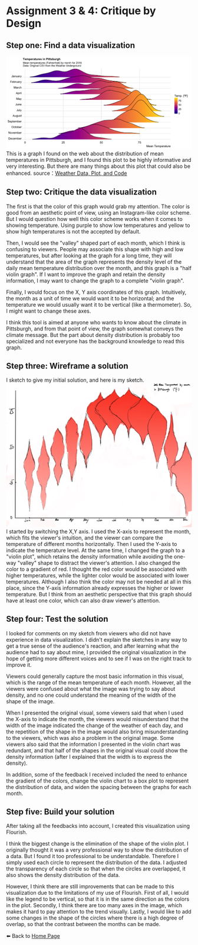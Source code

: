 # Assignment 3 & 4: Critique by Design
## Step one: Find a data visualization
![Original Visualization](original.png)
This is a graph I found on the web about the distribution of mean temperatures in Pittsburgh, and I found this plot to be highly informative and very interesting. But there are many things about this plot that could also be enhanced. 
source：[Weather Data, Plot, and Code](https://towardsdatascience.com/pgh-weather-data-plot-and-code-19d8e8b670f)
## Step two: Critique the data visualization

The first is that the color of this graph would grab my attention. The color is good from an aesthetic point of view, using an Instagram-like color scheme. But I would question how well this color scheme works when it comes to showing temperature. Using purple to show low temperatures and yellow to show high temperatures is not the accepted by default. 

Then, I would see the "valley" shaped part of each month, which I think is confusing to viewers. People may associate this shape with high and low temperatures, but after looking at the graph for a long time, they will understand that the area of the graph represents the density level of the daily mean temperature distribution over the month, and this graph is a "half violin graph". If I want to improve the graph and retain the density information, I may want to change the graph to a complete "violin graph". 

Finally, I would focus on the X, Y axis coordinates of this graph. Intuitively, the month as a unit of time we would want it to be horizontal; and the temperature we would usually want it to be vertical (like a thermometer). So, I might want to change these axes.

I think this tool is aimed at anyone who wants to know about the climate in Pittsburgh, and from that point of view, the graph somewhat conveys the climate message. But the part about density distribution is probably too specialized and not everyone has the background knowledge to read this graph.

## Step three: Wireframe a solution
I sketch to give my initial solution, and here is my sketch.
![My Sketch](sketch.jpg)
I started by switching the X,Y axis. I used the X-axis to represent the month, which fits the viewer's intuition, and the viewer can compare the temperature of different months horizontally. Then I used the Y-axis to indicate the temperature level. At the same time, I changed the graph to a "violin plot", which retains the density information while avoiding the one-way "valley" shape to distract the viewer's attention. I also changed the color to a gradient of red. I thought the red color would be associated with higher temperatures, while the lighter color would be associated with lower temperatures. Although I also think the color may not be needed at all in this place, since the Y-axis information already expresses the higher or lower temperature. But I think from an aesthetic perspective that this graph should have at least one color, which can also draw viewer's attention.
## Step four: Test the solution
I looked for comments on my sketch from viewers who did not have experience in data visualization. I didn't explain the sketches in any way to get a true sense of the audience's reaction, and after learning what the audience had to say about mine, I provided the original visualization in the hope of getting more different voices and to see if I was on the right track to improve it.

Viewers could generally capture the most basic information in this visual, which is the range of the mean temperature of each month. However, all the viewers were confused about what the image was trying to say about density, and no one could understand the meaning of the width of the shape of the image.

When I presented the original visual, some viewers said that when I used the X-axis to indicate the month, the viewers would misunderstand that the width of the image indicated the change of the weather of each day, and the repetition of the shape in the image would also bring misunderstanding to the viewers, which was also a problem in the original image. Some viewers also said that the information I presented in the violin chart was redundant, and that half of the shapes in the original visual could show the density information (after I explained that the width is to express the density).

In addition, some of the feedback I received included the need to enhance the gradient of the colors, change the violin chart to a box plot to represent the distribution of data, and widen the spacing between the graphs for each month.
## Step five: Build your solution
After taking all the feedbacks into account, I created this visualization using Flourish.
<div class="flourish-embed flourish-scatter" data-src="visualisation/8637834"><script src="https://public.flourish.studio/resources/embed.js"></script></div>

I think the biggest change is the elimination of the shape of the violin plot. I originally thought it was a very professional way to show the distribution of a data. But I found it too professional to be understandable. Therefore I simply used each circle to represent the distribution of the data. I adjusted the transparency of each circle so that when the circles are overlapped, it also shows the density distribution of the data.

However, I think there are still improvements that can be made to this visualization due to the limitations of my use of Flourish. First of all, I would like the legend to be vertical, so that it is in the same direction as the colors in the plot. Secondly, I think there are too many axes in the image, which makes it hard to pay attention to the trend visually. Lastly, I would like to add some changes in the shape of the circles where there is a high degree of overlap, so that the contrast between the months can be made.

:arrow_left: Back to [Home Page](https://junyusun.github.io/Sun-portfolio/)

